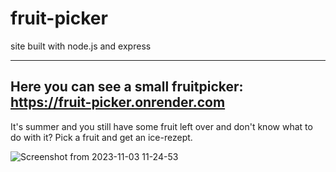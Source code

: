 # fruit-picker
site built with node.js and express


--------------------------------------------------------------------------
Here you can see a small fruitpicker:  https://fruit-picker.onrender.com
--------------------------------------------------------------------------

It's summer and you still have some fruit left over and don't know what to do with it?
Pick a fruit and get an ice-rezept. 

![Screenshot from 2023-11-03 11-24-53](https://github.com/Fukah01/fruit-picker/assets/120562322/638c1e14-5fbf-4b9f-8ef9-62d293f4cf25)
